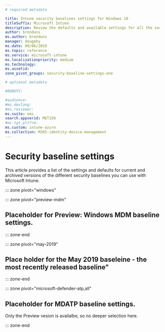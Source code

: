```yaml
---
# required metadata

title: Intune security baselines settings for Windows 10 
titleSuffix: Microsoft Intune
description: Review the defaults and available settings for all the security baselines you can manage with Microsoft Intune, including current and archived versions of the Windows MDM and Microsoft Defender Advanced Threat Protection baselines. 
author: brenduns
ms.author: brenduns
manager: dougeby
ms.date: 09/06/2019
ms.topic: reference
ms.service: microsoft-intune
ms.localizationpriority: medium
ms.technology:
ms.assetid:
zone_pivot_groups: security-baseline-settings-one

# optional metadata

#ROBOTS:

#audience:
#ms.devlang:
#ms.reviewer:  
ms.suite: ems
search.appverid: MET150
#ms.tgt_pltfrm:
ms.custom: intune-azure
ms.collection: M365-identity-device-management
---
```



# Security baseline settings

This article provides a list of the settings and defaults for current and archived versions of the different security baselines you can use with Microsoft Intune.


<!-- Windows MDM start ========================================================================= -->  
::: zone pivot="windows"  
 

::: zone pivot="preview-mdm"  
## Placeholder for Preview: Windows MDM baseline settings.
::: zone-end

::: zone pivot="may-2019"  
## Place holder for the May 2019 baseleine - the most recently released baseline"
::: zone-end

<!-- Microsoft Defender ATP start  ====================================  -->
::: zone pivot="microsoft-defender-atp,all"

## Placeholder for MDATP baseline settings.
Only the Preview vesion is availalbe, so no deeper selection here.

::: zone-end

